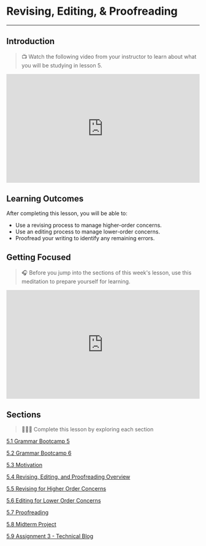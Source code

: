 # Revising, Editing, & Proofreading

---
## Introduction
>📺 Watch the following video from your instructor to learn about what you will be studying in lesson 5.

<div style="position: relative; padding-bottom: 56.25%; height: 0;"><iframe src="https://www.youtube.com/embed/uK4gyg8ppZ4" title="YouTube video player" frameborder="0" allow="accelerometer; autoplay; clipboard-write; encrypted-media; gyroscope; picture-in-picture" allowfullscreen style="position: absolute; top: 0; left: 0; width: 100%; height: 100%;"></iframe></div>

## Learning Outcomes

After completing this lesson, you will be able to:

- Use a revising process to manage higher-order concerns.
- Use an editing process to manage lower-order concerns.
- Proofread your writing to identify any remaining errors.

## Getting Focused

>🎧 Before you jump into the sections of this week's lesson, use this meditation to prepare yourself for learning. 

<div style="position: relative; padding-bottom: 56.25%; height: 0;"><iframe src="https://www.youtube.com/embed/QHkXvPq2pQE" title="YouTube video player" frameborder="0" allow="accelerometer; autoplay; clipboard-write; encrypted-media; gyroscope; picture-in-picture" allowfullscreen style="position: absolute; top: 0; left: 0; width: 100%; height: 100%;"></iframe></div>

## Sections

> 👩🏿‍🏫 Complete this lesson by exploring each section

[5.1 Grammar Bootcamp 5](/communicating-for-success/revising-editing-proofreading/grammar-bootcamp-5.md)

[5.2 Grammar Bootcamp 6](/communicating-for-success/professionalism-in-written-communication/grammar-bootcamp-6.md)

[5.3 Motivation](/communicating-for-success/revising-editing-proofreading/motivation.md)

[5.4 Revising, Editing, and Proofreading Overview](/communicating-for-success/revising-editing-proofreading/revising-editing-and-proofreading-overview.md)

[5.5 Revising for Higher Order Concerns](/communicating-for-success/revising-editing-proofreading/revising-for-higher-order-concerns.md)

[5.6 Editing for Lower Order Concerns](/communicating-for-success/revising-editing-proofreading/editing-for-lower-order-concerns.md)

[5.7 Proofreading](/communicating-for-success/revising-editing-proofreading/proofreading.md)

[5.8 Midterm Project](communicating-for-success/midterm-project-product-requirements-document.md)

[5.9 Assignment 3 - Technical Blog](/communicating-for-success/revising-editing-proofreading/assignment-3-technology-trend-blog.md)

